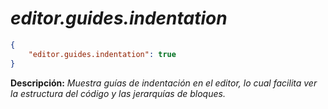 <!-- Autor: Daniel Benjamin Perez Morales -->
<!-- GitHub: https://github.com/DanielPerezMoralesDev13 -->
<!-- Correo electrónico: danielperezdev@proton.me -->

# ***editor.guides.indentation***

```json
{
    "editor.guides.indentation": true
}
```

**Descripción:** *Muestra guías de indentación en el editor, lo cual facilita ver la estructura del código y las jerarquías de bloques.*
